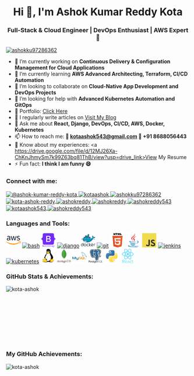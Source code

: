 <h1 align="center">Hi 👋, I'm Ashok Kumar Reddy Kota</h1>
<h3 align="center">Full-Stack & Cloud Engineer | DevOps Enthusiast | AWS Expert 🚀</h3>

<p align="left">
  <a href="https://twitter.com/ashokku97286362" target="blank">
    <img src="https://img.shields.io/twitter/follow/ashokku97286362?logo=twitter&style=for-the-badge" alt="ashokku97286362" />
  </a>
</p>

- 🔭 I’m currently working on **Continuous Delivery & Configuration Management for Cloud Applications**<br>
- 🌱 I’m currently learning **AWS Advanced Architecting, Terraform, CI/CD Automation**<br>
- 👯 I’m looking to collaborate on **Cloud-Native App Development and DevOps Projects**<br>
- 🤝 I’m looking for help with **Advanced Kubernetes Automation and GitOps**<br>
- 💼 Portfolio: <a href="https://kota-ashok.github.io/Portfolio/">Click Here</a><br>
- 📝 I regularly write articles on <a href="https://kota-ashok.github.io/blog/">Visit My Blog</a><br>
- 💬 Ask me about **React, Django, DevOps, CI/CD, AWS, Docker, Kubernetes**<br>
- 📫 How to reach me: **📧 kotaashok543@gmail.com 📱 +91 8688056443**<br>
- 📄 Know about my experiences: <a https://drive.google.com/file/d/12MJ26Xa-ChKnJhmySm7k99Z63bq81ThB/view?usp=drive_link>View My Resume</a><br>
- ⚡ Fun fact: **I think I am funny 😄**

<h3 align="left">Connect with me:</h3>
<p align="left">
  <a href="https://codepen.io/ashok-kumar-reddy-kota" target="blank">
    <img align="center" src="https://raw.githubusercontent.com/rahuldkjain/github-profile-readme-generator/master/src/images/icons/Social/codepen.svg" alt="@ashok-kumar-reddy-kota" height="30" width="40" />
  </a>
  <a href="https://dev.to/kotaashok" target="blank">
    <img align="center" src="https://raw.githubusercontent.com/rahuldkjain/github-profile-readme-generator/master/src/images/icons/Social/devto.svg" alt="kotaashok" height="30" width="40" />
  </a>
  <a href="https://twitter.com/ashokku97286362" target="blank">
    <img align="center" src="https://raw.githubusercontent.com/rahuldkjain/github-profile-readme-generator/master/src/images/icons/Social/twitter.svg" alt="ashokku97286362" height="30" width="40" />
  </a>
  <a href="https://linkedin.com/in/kota-ashok-reddy" target="blank">
    <img align="center" src="https://raw.githubusercontent.com/rahuldkjain/github-profile-readme-generator/master/src/images/icons/Social/linked-in-alt.svg" alt="kota-ashok-reddy" height="30" width="40" />
  </a>
  <a href="https://fb.com/ashokreddy" target="blank">
    <img align="center" src="https://raw.githubusercontent.com/rahuldkjain/github-profile-readme-generator/master/src/images/icons/Social/facebook.svg" alt="ashokreddy" height="30" width="40" />
  </a>
  <a href="https://instagram.com/ashokreddy" target="blank">
    <img align="center" src="https://raw.githubusercontent.com/rahuldkjain/github-profile-readme-generator/master/src/images/icons/Social/instagram.svg" alt="ashokreddy" height="30" width="40" />
  </a>
  <a href="https://www.codechef.com/users/ashokreddy543" target="blank">
    <img align="center" src="https://cdn.jsdelivr.net/npm/simple-icons@3.1.0/icons/codechef.svg" alt="ashokreddy543" height="30" width="40" />
  </a>
  <a href="https://www.hackerrank.com/kotaashok543" target="blank">
    <img align="center" src="https://raw.githubusercontent.com/rahuldkjain/github-profile-readme-generator/master/src/images/icons/Social/hackerrank.svg" alt="kotaashok543" height="30" width="40" />
  </a>
  <a href="https://www.leetcode.com/ashokreddy543" target="blank">
    <img align="center" src="https://raw.githubusercontent.com/rahuldkjain/github-profile-readme-generator/master/src/images/icons/Social/leet-code.svg" alt="ashokreddy543" height="30" width="40" />
  </a>
</p>

<h3 align="left">Languages and Tools:</h3>
<p align="left">
  <a href="https://aws.amazon.com" target="_blank" rel="noreferrer"><img src="https://raw.githubusercontent.com/devicons/devicon/master/icons/amazonwebservices/amazonwebservices-original-wordmark.svg" alt="aws" width="40" height="40"/></a>
  <a href="https://www.gnu.org/software/bash/" target="_blank" rel="noreferrer"><img src="https://www.vectorlogo.zone/logos/gnu_bash/gnu_bash-icon.svg" alt="bash" width="40" height="40"/></a>
  <a href="https://getbootstrap.com" target="_blank" rel="noreferrer"><img src="https://raw.githubusercontent.com/devicons/devicon/master/icons/bootstrap/bootstrap-plain-wordmark.svg" alt="bootstrap" width="40" height="40"/></a>
  <a href="https://www.djangoproject.com/" target="_blank" rel="noreferrer"><img src="https://cdn.worldvectorlogo.com/logos/django.svg" alt="django" width="40" height="40"/></a>
  <a href="https://www.docker.com/" target="_blank" rel="noreferrer"><img src="https://raw.githubusercontent.com/devicons/devicon/master/icons/docker/docker-original-wordmark.svg" alt="docker" width="40" height="40"/></a>
  <a href="https://git-scm.com/" target="_blank" rel="noreferrer"><img src="https://www.vectorlogo.zone/logos/git-scm/git-scm-icon.svg" alt="git" width="40" height="40"/></a>
  <a href="https://www.w3.org/html/" target="_blank" rel="noreferrer"><img src="https://raw.githubusercontent.com/devicons/devicon/master/icons/html5/html5-original-wordmark.svg" alt="html5" width="40" height="40"/></a>
  <a href="https://www.java.com" target="_blank" rel="noreferrer"><img src="https://raw.githubusercontent.com/devicons/devicon/master/icons/java/java-original.svg" alt="java" width="40" height="40"/></a>
  <a href="https://developer.mozilla.org/en-US/docs/Web/JavaScript" target="_blank" rel="noreferrer"><img src="https://raw.githubusercontent.com/devicons/devicon/master/icons/javascript/javascript-original.svg" alt="javascript" width="40" height="40"/></a>
  <a href="https://www.jenkins.io" target="_blank" rel="noreferrer"><img src="https://www.vectorlogo.zone/logos/jenkins/jenkins-icon.svg" alt="jenkins" width="40" height="40"/></a>
  <a href="https://kubernetes.io" target="_blank" rel="noreferrer"><img src="https://www.vectorlogo.zone/logos/kubernetes/kubernetes-icon.svg" alt="kubernetes" width="40" height="40"/></a>
  <a href="https://www.linux.org/" target="_blank" rel="noreferrer"><img src="https://raw.githubusercontent.com/devicons/devicon/master/icons/linux/linux-original.svg" alt="linux" width="40" height="40"/></a>
  <a href="https://www.mongodb.com/" target="_blank" rel="noreferrer"><img src="https://raw.githubusercontent.com/devicons/devicon/master/icons/mongodb/mongodb-original-wordmark.svg" alt="mongodb" width="40" height="40"/></a>
  <a href="https://www.mysql.com/" target="_blank" rel="noreferrer"><img src="https://raw.githubusercontent.com/devicons/devicon/master/icons/mysql/mysql-original-wordmark.svg" alt="mysql" width="40" height="40"/></a>
  <a href="https://www.postgresql.org" target="_blank" rel="noreferrer"><img src="https://raw.githubusercontent.com/devicons/devicon/master/icons/postgresql/postgresql-original-wordmark.svg" alt="postgresql" width="40" height="40"/></a>
  <a href="https://www.python.org" target="_blank" rel="noreferrer"><img src="https://raw.githubusercontent.com/devicons/devicon/master/icons/python/python-original.svg" alt="python" width="40" height="40"/></a>
  <a href="https://reactjs.org/" target="_blank" rel="noreferrer"><img src="https://raw.githubusercontent.com/devicons/devicon/master/icons/react/react-original-wordmark.svg" alt="react" width="40" height="40"/></a>
</p>

<h3 align="left">GitHub Stats & Achievements:</h3>
<p align="left">
  <img align="left" src="https://github-readme-stats.vercel.app/api?username=kota-ashok&show_icons=true&count_private=true&hide_title=true&hide=prs&theme=radical" alt="kota-ashok" />
</p>
<br><br><br><br><br><br><br><br><br>

<h3 align="left">My GitHub Achievements:</h3>
<p align="left">
  <img align="left" src="https://github-profile-trophy.vercel.app/?username=kota-ashok&column=8&theme=onedark&no-frame=true" alt="kota-ashok" />
</p>


